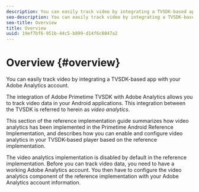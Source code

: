 ```yaml
---
description: You can easily track video by integrating a TVSDK-based app with your Adobe Analytics account.
seo-description: You can easily track video by integrating a TVSDK-based app with your Adobe Analytics account.
seo-title: Overview
title: Overview
uuid: 19ef7bf6-951b-44c5-b899-d14f6c8047a2
---
```


# Overview {#overview}

You can easily track video by integrating a TVSDK-based app with your Adobe Analytics account.

The integration of Adobe Primetime TVSDK with Adobe Analytics allows you to track video data in your Android applications. This integration between the TVSDK is referred to herein as *video analytics*.

This section of the reference implementation guide summarizes how video analytics has been implemented in the Primetime Android Reference Implementation, and describes how you can enable and configure video analytics in your TVSDK-based player based on the reference implementation.

The video analytics implementation is disabled by default in the reference implementation. Before you can track video data, you need to have a working Adobe Analytics account. You then have to configure the video analytics component of the reference implementation with your Adobe Analytics account information. 
